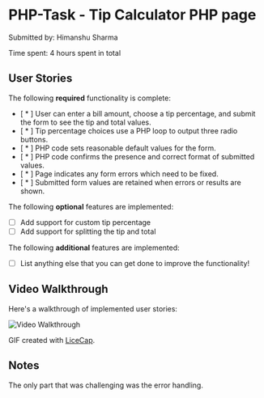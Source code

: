 # PHP-Task - Tip Calculator PHP page

Submitted by: Himanshu Sharma

Time spent: 4 hours spent in total

## User Stories

The following **required** functionality is complete:
* [ * ] User can enter a bill amount, choose a tip percentage, and submit the form to see the tip and total values.
* [ * ] Tip percentage choices use a PHP loop to output three radio buttons.
* [ * ] PHP code sets reasonable default values for the form.
* [ * ] PHP code confirms the presence and correct format of submitted values.
* [ * ] Page indicates any form errors which need to be fixed.
* [ * ] Submitted form values are retained when errors or results are shown.

The following **optional** features are implemented:
* [ ] Add support for custom tip percentage
* [ ] Add support for splitting the tip and total

The following **additional** features are implemented:

* [ ] List anything else that you can get done to improve the functionality!

## Video Walkthrough

Here's a walkthrough of implemented user stories:

<img src='php-task/img.gif' title='Video Walkthrough' width='' alt='Video Walkthrough' />

GIF created with [LiceCap](http://www.cockos.com/licecap/).

## Notes

The only part that was challenging was the error handling.

